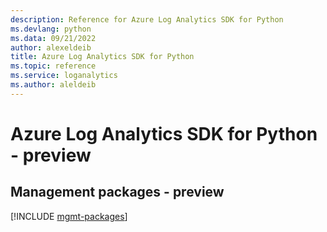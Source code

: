 ```yaml
---
description: Reference for Azure Log Analytics SDK for Python
ms.devlang: python
ms.data: 09/21/2022
author: alexeldeib
title: Azure Log Analytics SDK for Python
ms.topic: reference
ms.service: loganalytics
ms.author: aleldeib
---
```

# Azure Log Analytics SDK for Python - preview

## Management packages - preview
[!INCLUDE [mgmt-packages](log-analytics-mgmt-index.md)]